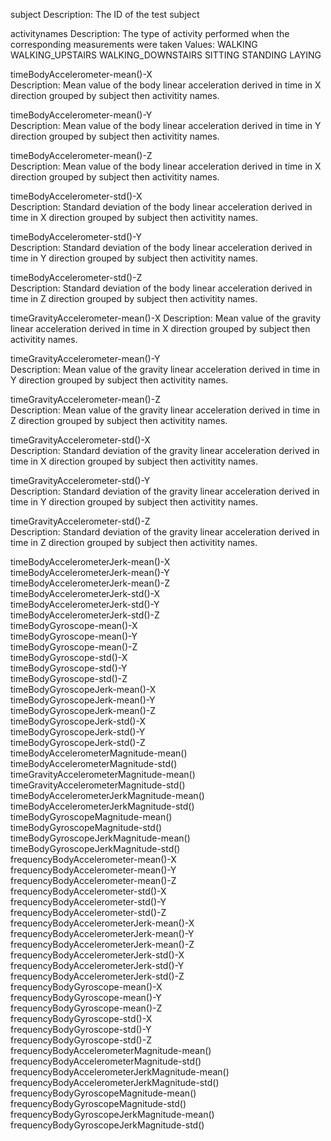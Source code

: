  subject
    Description: The ID of the test subject
    
 activitynames
    Description: The type of activity performed when the corresponding measurements were taken
    Values:
      WALKING
      WALKING_UPSTAIRS
      WALKING_DOWNSTAIRS
      SITTING
      STANDING
      LAYING

 timeBodyAccelerometer-mean()-X       
    Description: Mean value of the body linear acceleration derived in time in X direction grouped by subject then activitity names.
    
 timeBodyAccelerometer-mean()-Y  
    Description: Mean value of the body linear acceleration derived in time in Y direction grouped by subject then activitity names.
    
 timeBodyAccelerometer-mean()-Z   
    Description: Mean value of the body linear acceleration derived in time in X direction grouped by subject then activitity names.
    
 timeBodyAccelerometer-std()-X      
    Description: Standard deviation of the body linear acceleration derived in time in X direction grouped by subject then activitity names.
    
 timeBodyAccelerometer-std()-Y  
    Description: Standard deviation of the body linear acceleration derived in time in Y direction grouped by subject then activitity names.
    
 timeBodyAccelerometer-std()-Z   
    Description: Standard deviation of the body linear acceleration derived in time in Z direction grouped by subject then activitity names.
    
 timeGravityAccelerometer-mean()-X
    Description: Mean value of the gravity linear acceleration derived in time in X direction grouped by subject then activitity names.
    
 timeGravityAccelerometer-mean()-Y   
    Description: Mean value of the gravity linear acceleration derived in time in Y direction grouped by subject then activitity names.
    
 timeGravityAccelerometer-mean()-Z    
    Description: Mean value of the gravity linear acceleration derived in time in Z direction grouped by subject then activitity names.
    
 timeGravityAccelerometer-std()-X     
    Description: Standard deviation of the gravity linear acceleration derived in time in X direction grouped by subject then activitity names.
    
 timeGravityAccelerometer-std()-Y     
    Description: Standard deviation of the gravity linear acceleration derived in time in Y direction grouped by subject then activitity names.
    
 timeGravityAccelerometer-std()-Z   
    Description: Standard deviation of the gravity linear acceleration derived in time in Z direction grouped by subject then activitity names.
    
 timeBodyAccelerometerJerk-mean()-X          
 timeBodyAccelerometerJerk-mean()-Y          
 timeBodyAccelerometerJerk-mean()-Z           
 timeBodyAccelerometerJerk-std()-X            
 timeBodyAccelerometerJerk-std()-Y             
 timeBodyAccelerometerJerk-std()-Z           
 timeBodyGyroscope-mean()-X               
 timeBodyGyroscope-mean()-Y                   
 timeBodyGyroscope-mean()-Z                   
 timeBodyGyroscope-std()-X                     
 timeBodyGyroscope-std()-Y                   
 timeBodyGyroscope-std()-Z                   
 timeBodyGyroscopeJerk-mean()-X               
 timeBodyGyroscopeJerk-mean()-Y               
 timeBodyGyroscopeJerk-mean()-Z                
 timeBodyGyroscopeJerk-std()-X                 
 timeBodyGyroscopeJerk-std()-Y                
 timeBodyGyroscopeJerk-std()-Z               
 timeBodyAccelerometerMagnitude-mean()        
 timeBodyAccelerometerMagnitude-std()          
 timeGravityAccelerometerMagnitude-mean()     
 timeGravityAccelerometerMagnitude-std()     
 timeBodyAccelerometerJerkMagnitude-mean()   
 timeBodyAccelerometerJerkMagnitude-std()      
 timeBodyGyroscopeMagnitude-mean()             
 timeBodyGyroscopeMagnitude-std()            
 timeBodyGyroscopeJerkMagnitude-mean()        
 timeBodyGyroscopeJerkMagnitude-std()          
 frequencyBodyAccelerometer-mean()-X          
 frequencyBodyAccelerometer-mean()-Y          
 frequencyBodyAccelerometer-mean()-Z          
 frequencyBodyAccelerometer-std()-X           
 frequencyBodyAccelerometer-std()-Y            
 frequencyBodyAccelerometer-std()-Z           
 frequencyBodyAccelerometerJerk-mean()-X    
 frequencyBodyAccelerometerJerk-mean()-Y     
 frequencyBodyAccelerometerJerk-mean()-Z      
 frequencyBodyAccelerometerJerk-std()-X        
 frequencyBodyAccelerometerJerk-std()-Y        
 frequencyBodyAccelerometerJerk-std()-Z        
 frequencyBodyGyroscope-mean()-X             
 frequencyBodyGyroscope-mean()-Y             
 frequencyBodyGyroscope-mean()-Z              
 frequencyBodyGyroscope-std()-X               
 frequencyBodyGyroscope-std()-Y               
 frequencyBodyGyroscope-std()-Z               
 frequencyBodyAccelerometerMagnitude-mean() 
 frequencyBodyAccelerometerMagnitude-std()     
 frequencyBodyAccelerometerJerkMagnitude-mean()
 frequencyBodyAccelerometerJerkMagnitude-std()
 frequencyBodyGyroscopeMagnitude-mean()        
 frequencyBodyGyroscopeMagnitude-std()         
 frequencyBodyGyroscopeJerkMagnitude-mean()    
 frequencyBodyGyroscopeJerkMagnitude-std()  

